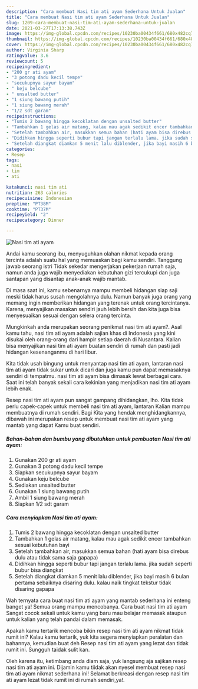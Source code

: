 ```yaml
---
description: "Cara membuat Nasi tim ati ayam Sederhana Untuk Jualan"
title: "Cara membuat Nasi tim ati ayam Sederhana Untuk Jualan"
slug: 1209-cara-membuat-nasi-tim-ati-ayam-sederhana-untuk-jualan
date: 2021-03-27T17:13:38.743Z
image: https://img-global.cpcdn.com/recipes/10230ba00434f661/680x482cq70/nasi-tim-ati-ayam-foto-resep-utama.jpg
thumbnail: https://img-global.cpcdn.com/recipes/10230ba00434f661/680x482cq70/nasi-tim-ati-ayam-foto-resep-utama.jpg
cover: https://img-global.cpcdn.com/recipes/10230ba00434f661/680x482cq70/nasi-tim-ati-ayam-foto-resep-utama.jpg
author: Virginia Sharp
ratingvalue: 3.6
reviewcount: 5
recipeingredient:
- "200 gr ati ayam"
- "3 potong dadu kecil tempe"
- "secukupnya sayur bayam"
- " keju belcube"
- " unsalted butter"
- "1 siung bawang putih"
- "1 siung bawang merah"
- "1/2 sdt garam"
recipeinstructions:
- "Tumis 2 bawang hingga kecoklatan dengan unsalted butter"
- "Tambahkan 1 gelas air matang, kalau mau agak sedikit encer tambahkan sesuai kebutuhan bayi"
- "Setelah tambahkan air, masukkan semua bahan (hati ayam bisa direbus dulu atau tidak sama saja gapapa)"
- "Didihkan hingga seperti bubur tapi jangan terlalu lama. jika sudah seperti bubur bisa diangkat"
- "Setelah diangkat diamkan 5 menit lalu diblender, jika bayi masih 6 bulan pertama sebaiknya disaring dulu. kalau naik tingkat tekstur tidak disaring gapapa"
categories:
- Resep
tags:
- nasi
- tim
- ati

katakunci: nasi tim ati 
nutrition: 263 calories
recipecuisine: Indonesian
preptime: "PT38M"
cooktime: "PT37M"
recipeyield: "2"
recipecategory: Dinner

---
```



![Nasi tim ati ayam](https://img-global.cpcdn.com/recipes/10230ba00434f661/680x482cq70/nasi-tim-ati-ayam-foto-resep-utama.jpg)

Andai kamu seorang ibu, menyuguhkan olahan nikmat kepada orang tercinta adalah suatu hal yang memuaskan bagi kamu sendiri. Tanggung jawab seorang istri Tidak sekedar mengerjakan pekerjaan rumah saja, namun anda juga wajib menyediakan kebutuhan gizi tercukupi dan juga santapan yang disantap anak-anak wajib mantab.

Di masa  saat ini, kamu sebenarnya mampu membeli hidangan siap saji meski tidak harus susah mengolahnya dulu. Namun banyak juga orang yang memang ingin memberikan hidangan yang terenak untuk orang tercintanya. Karena, menyajikan masakan sendiri jauh lebih bersih dan kita juga bisa menyesuaikan sesuai dengan selera orang tercinta. 



Mungkinkah anda merupakan seorang penikmat nasi tim ati ayam?. Asal kamu tahu, nasi tim ati ayam adalah sajian khas di Indonesia yang kini disukai oleh orang-orang dari hampir setiap daerah di Nusantara. Kalian bisa menyajikan nasi tim ati ayam buatan sendiri di rumah dan pasti jadi hidangan kesenanganmu di hari libur.

Kita tidak usah bingung untuk menyantap nasi tim ati ayam, lantaran nasi tim ati ayam tidak sukar untuk dicari dan juga kamu pun dapat memasaknya sendiri di tempatmu. nasi tim ati ayam bisa dimasak lewat berbagai cara. Saat ini telah banyak sekali cara kekinian yang menjadikan nasi tim ati ayam lebih enak.

Resep nasi tim ati ayam pun sangat gampang dihidangkan, lho. Kita tidak perlu capek-capek untuk membeli nasi tim ati ayam, lantaran Kalian mampu membuatnya di rumah sendiri. Bagi Kita yang hendak menghidangkannya, dibawah ini merupakan resep untuk membuat nasi tim ati ayam yang mantab yang dapat Kamu buat sendiri.

<!--inarticleads1-->

##### Bahan-bahan dan bumbu yang dibutuhkan untuk pembuatan Nasi tim ati ayam:

1. Gunakan 200 gr ati ayam
1. Gunakan 3 potong dadu kecil tempe
1. Siapkan secukupnya sayur bayam
1. Gunakan  keju belcube
1. Sediakan  unsalted butter
1. Gunakan 1 siung bawang putih
1. Ambil 1 siung bawang merah
1. Siapkan 1/2 sdt garam




<!--inarticleads2-->

##### Cara menyiapkan Nasi tim ati ayam:

1. Tumis 2 bawang hingga kecoklatan dengan unsalted butter
1. Tambahkan 1 gelas air matang, kalau mau agak sedikit encer tambahkan sesuai kebutuhan bayi
1. Setelah tambahkan air, masukkan semua bahan (hati ayam bisa direbus dulu atau tidak sama saja gapapa)
1. Didihkan hingga seperti bubur tapi jangan terlalu lama. jika sudah seperti bubur bisa diangkat
1. Setelah diangkat diamkan 5 menit lalu diblender, jika bayi masih 6 bulan pertama sebaiknya disaring dulu. kalau naik tingkat tekstur tidak disaring gapapa




Wah ternyata cara buat nasi tim ati ayam yang mantab sederhana ini enteng banget ya! Semua orang mampu mencobanya. Cara buat nasi tim ati ayam Sangat cocok sekali untuk kamu yang baru mau belajar memasak ataupun untuk kalian yang telah pandai dalam memasak.

Apakah kamu tertarik mencoba bikin resep nasi tim ati ayam nikmat tidak rumit ini? Kalau kamu tertarik, yuk kita segera menyiapkan peralatan dan bahannya, kemudian buat deh Resep nasi tim ati ayam yang lezat dan tidak rumit ini. Sungguh taidak sulit kan. 

Oleh karena itu, ketimbang anda diam saja, yuk langsung aja sajikan resep nasi tim ati ayam ini. Dijamin kamu tiidak akan nyesel membuat resep nasi tim ati ayam nikmat sederhana ini! Selamat berkreasi dengan resep nasi tim ati ayam lezat tidak rumit ini di rumah sendiri,ya!.


